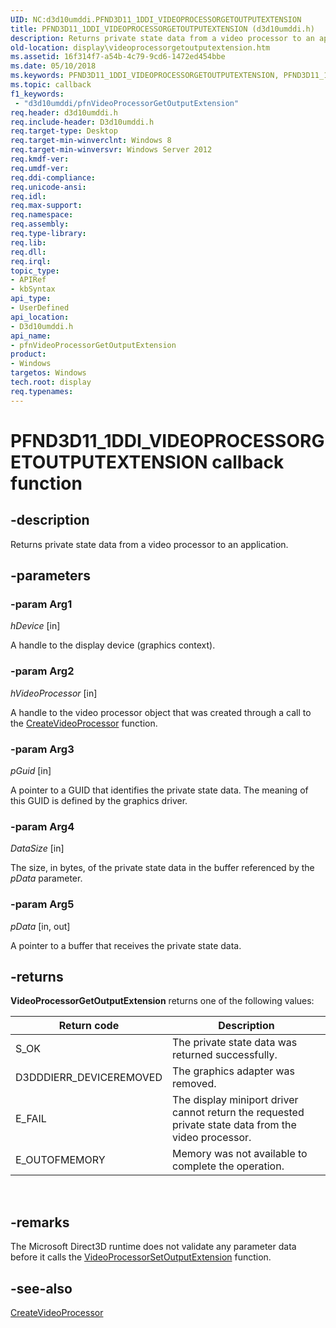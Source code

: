 ```yaml
---
UID: NC:d3d10umddi.PFND3D11_1DDI_VIDEOPROCESSORGETOUTPUTEXTENSION
title: PFND3D11_1DDI_VIDEOPROCESSORGETOUTPUTEXTENSION (d3d10umddi.h)
description: Returns private state data from a video processor to an application.
old-location: display\videoprocessorgetoutputextension.htm
ms.assetid: 16f314f7-a54b-4c79-9cd6-1472ed454bbe
ms.date: 05/10/2018
ms.keywords: PFND3D11_1DDI_VIDEOPROCESSORGETOUTPUTEXTENSION, PFND3D11_1DDI_VIDEOPROCESSORGETOUTPUTEXTENSION callback, d3d10umddi/pfnVideoProcessorGetOutputExtension, display.videoprocessorgetoutputextension, pfnVideoProcessorGetOutputExtension, pfnVideoProcessorGetOutputExtension callback function [Display Devices]
ms.topic: callback
f1_keywords:
 - "d3d10umddi/pfnVideoProcessorGetOutputExtension"
req.header: d3d10umddi.h
req.include-header: D3d10umddi.h
req.target-type: Desktop
req.target-min-winverclnt: Windows 8
req.target-min-winversvr: Windows Server 2012
req.kmdf-ver: 
req.umdf-ver: 
req.ddi-compliance: 
req.unicode-ansi: 
req.idl: 
req.max-support: 
req.namespace: 
req.assembly: 
req.type-library: 
req.lib: 
req.dll: 
req.irql: 
topic_type:
- APIRef
- kbSyntax
api_type:
- UserDefined
api_location:
- D3d10umddi.h
api_name:
- pfnVideoProcessorGetOutputExtension
product:
- Windows
targetos: Windows
tech.root: display
req.typenames: 
---
```


# PFND3D11_1DDI_VIDEOPROCESSORGETOUTPUTEXTENSION callback function


## -description


Returns private state data from a video processor to an application.


## -parameters




### -param Arg1

*hDevice* [in]

A handle to the display device (graphics context).

### -param Arg2

*hVideoProcessor* [in]

A handle to the video processor object that was created through a call to the <a href="https://docs.microsoft.com/windows-hardware/drivers/ddi/content/d3d10umddi/nc-d3d10umddi-pfnd3d11_1ddi_createvideoprocessor">CreateVideoProcessor</a> function.

### -param Arg3

*pGuid* [in]

A pointer to a GUID that identifies the private state data. The meaning of this GUID is defined by the graphics driver.






### -param Arg4

*DataSize* [in]

The size, in bytes, of the private state data in the buffer referenced by the <i>pData</i> parameter.

### -param Arg5

*pData* [in, out]

A pointer to a buffer that receives the private state data. 



## -returns



<b>VideoProcessorGetOutputExtension</b> returns one of the following values:

|Return code|Description|
|--- |--- |
|S_OK|The private state data was returned successfully.|
|D3DDDIERR_DEVICEREMOVED|The graphics adapter was removed.|
|E_FAIL|The display miniport driver cannot return the requested private state data from the video processor.|
|E_OUTOFMEMORY|Memory was not available to complete the operation.|
 

## -remarks



The Microsoft Direct3D runtime does not validate any parameter data before it calls the  <a href="https://docs.microsoft.com/windows-hardware/drivers/ddi/content/d3d10umddi/nc-d3d10umddi-pfnd3d11_1ddi_videoprocessorsetoutputextension">VideoProcessorSetOutputExtension</a> function.




## -see-also




<a href="https://docs.microsoft.com/windows-hardware/drivers/ddi/content/d3d10umddi/nc-d3d10umddi-pfnd3d11_1ddi_createvideoprocessor">CreateVideoProcessor</a>
 

 

